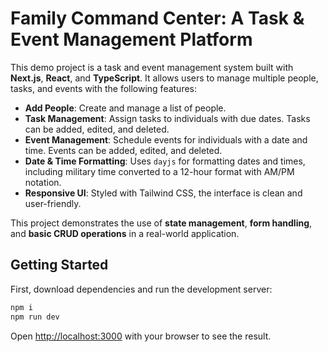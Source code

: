# Family Command Center: A Task & Event Management Platform

This demo project is a task and event management system built with **Next.js**, **React**, and **TypeScript**. It allows users to manage multiple people, tasks, and events with the following features:

- **Add People**: Create and manage a list of people.
- **Task Management**: Assign tasks to individuals with due dates. Tasks can be added, edited, and deleted.
- **Event Management**: Schedule events for individuals with a date and time. Events can be added, edited, and deleted.
- **Date & Time Formatting**: Uses `dayjs` for formatting dates and times, including military time converted to a 12-hour format with AM/PM notation.
- **Responsive UI**: Styled with Tailwind CSS, the interface is clean and user-friendly.

This project demonstrates the use of **state management**, **form handling**, and **basic CRUD operations** in a real-world application.

## Getting Started

First, download dependencies and run the development server:

```bash
npm i
npm run dev
```

Open [http://localhost:3000](http://localhost:3000) with your browser to see the result.
